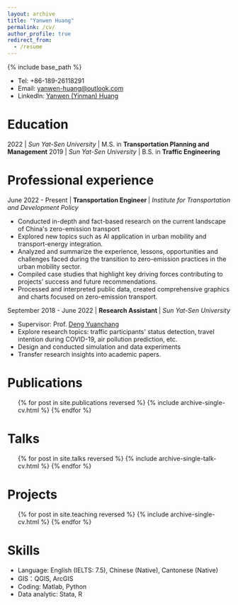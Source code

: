 ```yaml
---
layout: archive
title: "Yanwen Huang"
permalink: /cv/
author_profile: true
redirect_from:
  - /resume
---
```


{% include base_path %}

* Tel: +86-189-26118291
* Email: [yanwen-huang@outlook.com](mailto:yanwen-huang@outlook.com)
* LinkedIn: [Yanwen (Yinman) Huang](https://www.linkedin.com/in/yanwen-huang-yinman816)

Education
======
2022 | <i>Sun Yat-Sen University</i> | M.S. in <b>Transportation Planning and Management</b>
2019 | <i>Sun Yat-Sen University</i> | B.S. in <b>Traffic Engineering</b>

Professional experience
======
June 2022 - Present | <b> Transportation Engineer </b> | <i> Institute for Transportation and Development Policy</i>
* Conducted in-depth and fact-based research on the current landscape of China's zero-emission transport
* Explored new topics such as AI application in urban mobility and transport-energy integration.
* Analyzed and summarize the experience, lessons, opportunities and challenges faced during the transition to zero-emission practices in the urban mobility sector.
* Compiled case studies that highlight key driving forces contributing to projects’ success and future recommendations.
* Processed and interpreted public data, created comprehensive graphics and charts focused on zero-emission transport.

September 2018 - June 2022 | <b> Research Assistant </b> | <i> Sun Yat-Sen University</i>
* Supervisor: Prof. [Deng Yuanchang](https://ise.sysu.edu.cn/teacher/DengYuanchang)
* Explore research topics: traffic participants' status detection, travel intention during COVID-19, air pollution prediction, etc.
* Design and conducted simulation and data experiments
* Transfer research insights into academic papers.

Publications
======
  <ul>{% for post in site.publications reversed %}
    {% include archive-single-cv.html %}
  {% endfor %}</ul>
  
Talks
======
  <ul>{% for post in site.talks reversed %}
    {% include archive-single-talk-cv.html  %}
  {% endfor %}</ul>
  
Projects
======
  <ul>{% for post in site.teaching reversed %}
    {% include archive-single-cv.html %}
  {% endfor %}</ul>

Skills
======
* Language: English (IELTS: 7.5), Chinese (Native), Cantonese (Native)
* GIS：QGIS, ArcGIS
* Coding: Matlab, Python
* Data analytic: Stata, R
